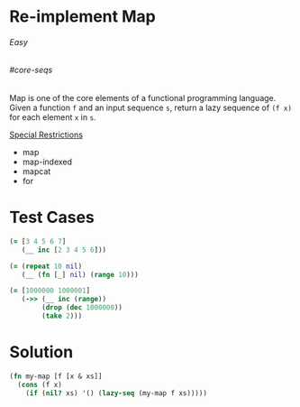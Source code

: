 # Re-implement Map

###### Easy
###### #core-seqs

Map is one of the core elements of a functional programming language. Given a function `f` and an input sequence `s`, return a lazy sequence of `(f x)` for each element `x` in `s`.

<u>Special Restrictions</u>  
- map
- map-indexed
- mapcat
- for

# Test Cases
```clojure
(= [3 4 5 6 7]
   (__ inc [2 3 4 5 6]))
```
```clojure
(= (repeat 10 nil)
   (__ (fn [_] nil) (range 10)))
```
```clojure
(= [1000000 1000001]
   (->> (__ inc (range))
        (drop (dec 1000000))
        (take 2)))
```

# Solution
```clojure
(fn my-map [f [x & xs]]
  (cons (f x)
    (if (nil? xs) '() (lazy-seq (my-map f xs)))))
```
